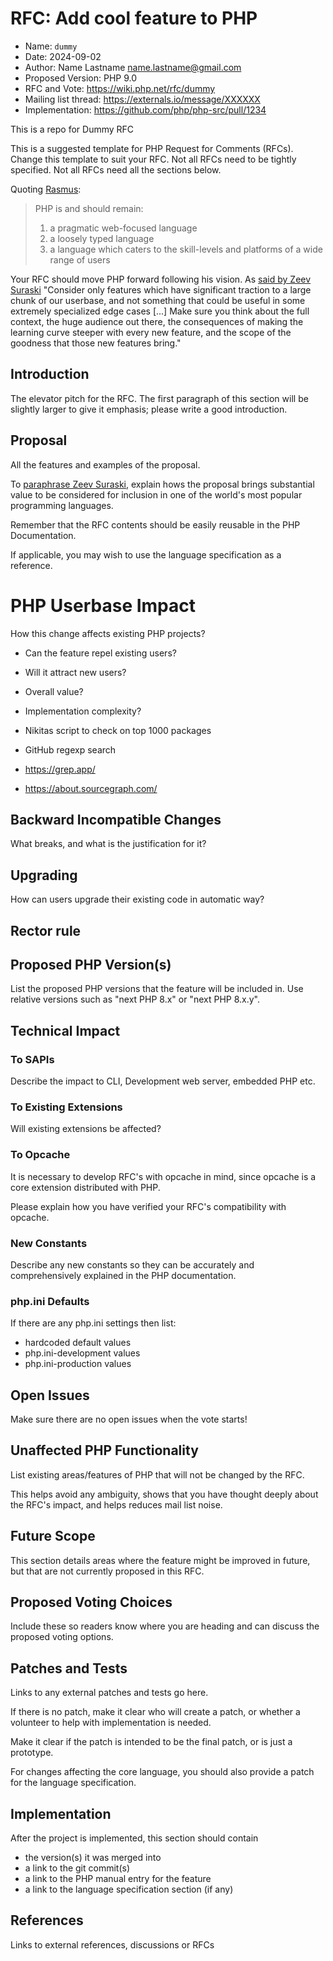 # RFC: Add cool feature to PHP

 * Name: `dummy`
 * Date: 2024-09-02
 * Author: Name Lastname <name.lastname@gmail.com>
 * Proposed Version: PHP 9.0
 * RFC and Vote: https://wiki.php.net/rfc/dummy
 * Mailing list thread: https://externals.io/message/XXXXXX
 * Implementation: https://github.com/php/php-src/pull/1234

This is a repo for Dummy RFC

This is a suggested template for PHP Request for Comments (RFCs). Change this template to suit your RFC.  Not all RFCs need to be tightly specified.  Not all RFCs need all the sections below.

Quoting [Rasmus](http://news.php.net/php.internals/71525):

> PHP is and should remain:
> 1) a pragmatic web-focused language
> 2) a loosely typed language
> 3) a language which caters to the skill-levels and platforms of a wide range of users

Your RFC should move PHP forward following his vision. As [said by Zeev Suraski](http://news.php.net/php.internals/66065) "Consider only features which have significant traction to a
large chunk of our userbase, and not something that could be useful in some
extremely specialized edge cases [...] Make sure you think about the full context, the huge audience out there, the consequences of  making the learning curve steeper with
every new feature, and the scope of the goodness that those new features bring."

## Introduction
The elevator pitch for the RFC. The first paragraph of this section will be slightly larger to give it emphasis; please write a good introduction.

## Proposal
All the features and examples of the proposal.

To [paraphrase Zeev Suraski](http://news.php.net/php.internals/66051), explain hows the proposal brings substantial value to be considered
for inclusion in one of the world's most popular programming languages.

Remember that the RFC contents should be easily reusable in the PHP Documentation.

If applicable, you may wish to use the language specification as a reference.


# PHP Userbase Impact

How this change affects existing PHP projects?

- Can the feature repel existing users?
- Will it attract new users?
- Overall value?
- Implementation complexity?

- Nikitas script to check on top 1000 packages
- GitHub regexp search
- https://grep.app/
- https://about.sourcegraph.com/

## Backward Incompatible Changes
What breaks, and what is the justification for it?

## Upgrading 

How can users upgrade their existing code in automatic way?

## Rector rule


## Proposed PHP Version(s)
List the proposed PHP versions that the feature will be included in.  Use relative versions such as "next PHP 8.x" or "next PHP 8.x.y".

## Technical Impact
### To SAPIs
Describe the impact to CLI, Development web server, embedded PHP etc.

### To Existing Extensions
Will existing extensions be affected?

### To Opcache
It is necessary to develop RFC's with opcache in mind, since opcache is a core extension distributed with PHP.

Please explain how you have verified your RFC's compatibility with opcache.

### New Constants
Describe any new constants so they can be accurately and comprehensively explained in the PHP documentation.

### php.ini Defaults
If there are any php.ini settings then list:
* hardcoded default values
* php.ini-development values
* php.ini-production values

## Open Issues
Make sure there are no open issues when the vote starts!

## Unaffected PHP Functionality
List existing areas/features of PHP that will not be changed by the RFC.

This helps avoid any ambiguity, shows that you have thought deeply about the RFC's impact, and helps reduces mail list noise.

## Future Scope
This section details areas where the feature might be improved in future, but that are not currently proposed in this RFC.

## Proposed Voting Choices
Include these so readers know where you are heading and can discuss the proposed voting options.

## Patches and Tests
Links to any external patches and tests go here.

If there is no patch, make it clear who will create a patch, or whether a volunteer to help with implementation is needed.

Make it clear if the patch is intended to be the final patch, or is just a prototype.

For changes affecting the core language, you should also provide a patch for the language specification.

## Implementation
After the project is implemented, this section should contain
- the version(s) it was merged into
- a link to the git commit(s)
- a link to the PHP manual entry for the feature
- a link to the language specification section (if any)

## References
Links to external references, discussions or RFCs
